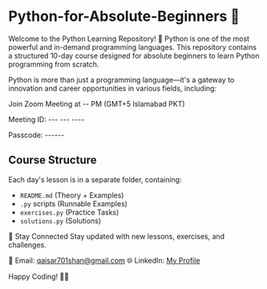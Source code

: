 # Python-for-Absolute-Beginners 🐍
Welcome to the Python Learning Repository! 🚀
Python is one of the most powerful and in-demand programming languages. This repository contains a structured 10-day course designed for absolute beginners to learn Python programming from scratch.

Python is more than just a programming language—it's a gateway to innovation and career opportunities in various fields, including:

Join Zoom Meeting at -- PM (GMT+5 Islamabad PKT)

Meeting ID: --- --- ----

Passcode: ------

## Course Structure
Each day's lesson is in a separate folder, containing:
- `README.md` (Theory + Examples)
- `.py` scripts (Runnable Examples)
- `exercises.py` (Practice Tasks)
- `solutions.py` (Solutions)

📩 Stay Connected
Stay updated with new lessons, exercises, and challenges.

📧 Email: qaisar701shan@gmail.com
🌐 LinkedIn: [My Profile](https://www.linkedin.com/in/qaisar-abbas2024/)

Happy Coding! 🚀🐍
